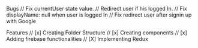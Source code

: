 Bugs
// Fix currentUser state value.
// Redirect user if his logged In.
// Fix displayName: null when user is logged In
// Fix redirect user after signin up with Google

Features
// [x] Creating Folder Structure
// [x] Creating components
// [x] Adding firebase functionalities
// [X] Implementing Redux

